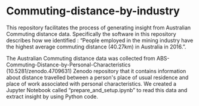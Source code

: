 # Commuting-distance-by-industry

This repository facilitates the process of generating insight from Australian Commuting distance data. Specifically the software in this repository describes how we identified : “People employed in the mining industry have the highest average commuting distance (40.27km) in Australia in 2016.”. 

The Australian Commuting distance data was collected from ABS-Commuting-Distance-by-Personal-Characteristics (10.5281/zenodo.4709631)  Zenodo repository that it contains information about  distance travelled between a person's place of usual residence and place of work associated with personal characteristics. We created a Jupyter Notebook called “prepare_and_setup.ipynb” to read this data and extract insight by using Python code. 


